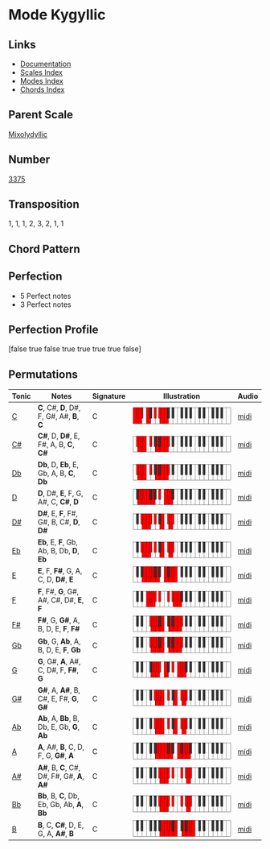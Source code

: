 # Mode Kygyllic

## Links

- [Documentation](README.md)
- [Scales Index](Scales.md)
- [Modes Index](Modes.md)
- [Chords Index](Chords.md)

## Parent Scale

[Mixolydyllic](ScaleMixolydyllic.md)

## Number

[3375](https://ianring.com/musictheory/scales/3375)

## Transposition

1, 1, 1, 2, 3, 2, 1, 1

## Chord Pattern



## Perfection

- 5 Perfect notes
- 3 Perfect notes

## Perfection Profile

[false true false true true true true false]

## Permutations

| Tonic | Notes | Signature | Illustration | Audio |
|-------|-------|-----------|--------------|-------|
| [C](ModeCNaturalKygyllic.md) | **C**, C#, **D**, D#, F, G#, A#, **B**, **C** | C | ![CNaturalKygyllic](ModeCNaturalKygyllic.png) | [midi](https://github.com/edipermadi/music/blob/main/docs/ModeCNaturalKygyllic.mid?raw=true) |
| [C#](ModeCSharpKygyllic.md) | **C#**, D, **D#**, E, F#, A, B, **C**, **C#** | C | ![CSharpKygyllic](ModeCSharpKygyllic.png) | [midi](https://github.com/edipermadi/music/blob/main/docs/ModeCSharpKygyllic.mid?raw=true) |
| [Db](ModeDFlatKygyllic.md) | **Db**, D, **Eb**, E, Gb, A, B, **C**, **Db** | C | ![DFlatKygyllic](ModeDFlatKygyllic.png) | [midi](https://github.com/edipermadi/music/blob/main/docs/ModeDFlatKygyllic.mid?raw=true) |
| [D](ModeDNaturalKygyllic.md) | **D**, D#, **E**, F, G, A#, C, **C#**, **D** | C | ![DNaturalKygyllic](ModeDNaturalKygyllic.png) | [midi](https://github.com/edipermadi/music/blob/main/docs/ModeDNaturalKygyllic.mid?raw=true) |
| [D#](ModeDSharpKygyllic.md) | **D#**, E, **F**, F#, G#, B, C#, **D**, **D#** | C | ![DSharpKygyllic](ModeDSharpKygyllic.png) | [midi](https://github.com/edipermadi/music/blob/main/docs/ModeDSharpKygyllic.mid?raw=true) |
| [Eb](ModeEFlatKygyllic.md) | **Eb**, E, **F**, Gb, Ab, B, Db, **D**, **Eb** | C | ![EFlatKygyllic](ModeEFlatKygyllic.png) | [midi](https://github.com/edipermadi/music/blob/main/docs/ModeEFlatKygyllic.mid?raw=true) |
| [E](ModeENaturalKygyllic.md) | **E**, F, **F#**, G, A, C, D, **D#**, **E** | C | ![ENaturalKygyllic](ModeENaturalKygyllic.png) | [midi](https://github.com/edipermadi/music/blob/main/docs/ModeENaturalKygyllic.mid?raw=true) |
| [F](ModeFNaturalKygyllic.md) | **F**, F#, **G**, G#, A#, C#, D#, **E**, **F** | C | ![FNaturalKygyllic](ModeFNaturalKygyllic.png) | [midi](https://github.com/edipermadi/music/blob/main/docs/ModeFNaturalKygyllic.mid?raw=true) |
| [F#](ModeFSharpKygyllic.md) | **F#**, G, **G#**, A, B, D, E, **F**, **F#** | C | ![FSharpKygyllic](ModeFSharpKygyllic.png) | [midi](https://github.com/edipermadi/music/blob/main/docs/ModeFSharpKygyllic.mid?raw=true) |
| [Gb](ModeGFlatKygyllic.md) | **Gb**, G, **Ab**, A, B, D, E, **F**, **Gb** | C | ![GFlatKygyllic](ModeGFlatKygyllic.png) | [midi](https://github.com/edipermadi/music/blob/main/docs/ModeGFlatKygyllic.mid?raw=true) |
| [G](ModeGNaturalKygyllic.md) | **G**, G#, **A**, A#, C, D#, F, **F#**, **G** | C | ![GNaturalKygyllic](ModeGNaturalKygyllic.png) | [midi](https://github.com/edipermadi/music/blob/main/docs/ModeGNaturalKygyllic.mid?raw=true) |
| [G#](ModeGSharpKygyllic.md) | **G#**, A, **A#**, B, C#, E, F#, **G**, **G#** | C | ![GSharpKygyllic](ModeGSharpKygyllic.png) | [midi](https://github.com/edipermadi/music/blob/main/docs/ModeGSharpKygyllic.mid?raw=true) |
| [Ab](ModeAFlatKygyllic.md) | **Ab**, A, **Bb**, B, Db, E, Gb, **G**, **Ab** | C | ![AFlatKygyllic](ModeAFlatKygyllic.png) | [midi](https://github.com/edipermadi/music/blob/main/docs/ModeAFlatKygyllic.mid?raw=true) |
| [A](ModeANaturalKygyllic.md) | **A**, A#, **B**, C, D, F, G, **G#**, **A** | C | ![ANaturalKygyllic](ModeANaturalKygyllic.png) | [midi](https://github.com/edipermadi/music/blob/main/docs/ModeANaturalKygyllic.mid?raw=true) |
| [A#](ModeASharpKygyllic.md) | **A#**, B, **C**, C#, D#, F#, G#, **A**, **A#** | C | ![ASharpKygyllic](ModeASharpKygyllic.png) | [midi](https://github.com/edipermadi/music/blob/main/docs/ModeASharpKygyllic.mid?raw=true) |
| [Bb](ModeBFlatKygyllic.md) | **Bb**, B, **C**, Db, Eb, Gb, Ab, **A**, **Bb** | C | ![BFlatKygyllic](ModeBFlatKygyllic.png) | [midi](https://github.com/edipermadi/music/blob/main/docs/ModeBFlatKygyllic.mid?raw=true) |
| [B](ModeBNaturalKygyllic.md) | **B**, C, **C#**, D, E, G, A, **A#**, **B** | C | ![BNaturalKygyllic](ModeBNaturalKygyllic.png) | [midi](https://github.com/edipermadi/music/blob/main/docs/ModeBNaturalKygyllic.mid?raw=true) |
